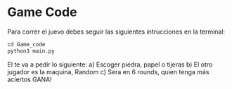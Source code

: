 # Game Code

Para correr el juevo debes seguir las siguientes intrucciones en la terminal:



```python
cd Game_code
python3 main.py
````

El te va a pedir lo siguiente:
 a) Escoger piedra, papel o tijeras
 b) El otro jugador es la maquina, Random
 c) Sera en 6 rounds, quien tenga más aciertos GANA!

